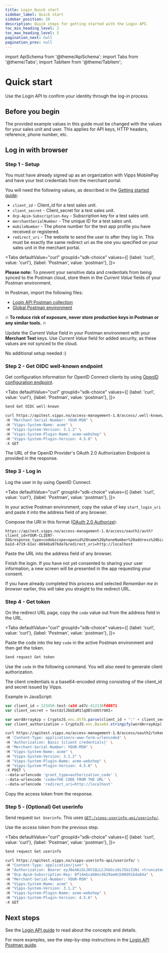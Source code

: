 ```yaml
---
title: Login Quick start
sidebar_label: Quick start
sidebar_position: 20
description: Quick steps for getting started with the Login API.
toc_min_heading_level: 2
toc_max_heading_level: 5
pagination_next: null
pagination_prev: null
---
```


import ApiSchema from '@theme/ApiSchema';
import Tabs from '@theme/Tabs';
import TabItem from '@theme/TabItem';

# Quick start

Use the Login API to confirm your identity through the log-in process.

## Before you begin

The provided example values in this guide must be changed with the values for your sales unit and user.
This applies for API keys, HTTP headers, reference, phone number, etc.

## Log in with browser

### Step 1 - Setup

You must have already signed up as an organization with Vipps MobilePay and have
your test credentials from the merchant portal.

You will need the following values, as described in the
[Getting started guide](https://developer.vippsmobilepay.com/docs/getting-started):

* `client_id` - Client_id for a test sales unit.
* `client_secret` - Client_secret for a test sales unit.
* `Ocp-Apim-Subscription-Key` - Subscription key for a test sales unit.
* `merchantSerialNumber` - The unique ID for a test sales unit.
* `mobileNumber` - The phone number for the test app profile you have received or registered.
* `redirect_uri` - The website to send the user to after they log in.
   This must be exactly the same redirect uri as the one you specified on your sales unit in the merchant portal.

<Tabs
defaultValue="curl"
groupId="sdk-choice"
values={[
{label: 'curl', value: 'curl'},
{label: 'Postman', value: 'postman'},
]}>
<TabItem value="postman">

**Please note:** To prevent your sensitive data and credentials from being synced to the Postman cloud,
store them in the *Current Value* fields of your Postman environment.

In Postman, import the following files:

* [Login API Postman collection](/tools/vipps-login-api.postman_collection.json)
* [Global Postman environment](pathname:///tools/vipps-api-global-postman-environment.json)

🔥 **To reduce risk of exposure, never store production keys in Postman or any similar tools.** 🔥

Update the *Current Value* field in your Postman environment with your **Merchant Test** keys.
Use *Current Value* field for added security, as these values are not synced to the cloud.

</TabItem>
<TabItem value="curl">

No additional setup needed :)

</TabItem>
</Tabs>


### Step 2 - Get OIDC well-known endpoint

Get configuration information for OpenID Connect clients by using
[OpenID configuration endpoint](https://developer.vippsmobilepay.com/api/login/#tag/Login-API/operation/discoverOpenIDConfiguration).


<Tabs
defaultValue="curl"
groupId="sdk-choice"
values={[
{label: 'curl', value: 'curl'},
{label: 'Postman', value: 'postman'},
]}>
<TabItem value="postman">

```bash
Send Get OIDC well-known
```

</TabItem>
<TabItem value="curl">

```bash
curl https://apitest.vipps.no/access-management-1.0/access/.well-known/openid-configuration \
-H "Merchant-Serial-Number: YOUR-MSN" \
-H "Vipps-System-Name: acme" \
-H "Vipps-System-Version: 3.1.2" \
-H "Vipps-System-Plugin-Name: acme-webshop" \
-H "Vipps-System-Plugin-Version: 4.5.6" \
-X GET
```

</TabItem>
</Tabs>

The URL of the OpenID Provider's OAuth 2.0 Authorization Endpoint is provided in the response.


### Step 3 - Log in

Log the user in by using OpenID Connect.

<Tabs
defaultValue="curl"
groupId="sdk-choice"
values={[
{label: 'curl', value: 'curl'},
{label: 'Postman', value: 'postman'},
]}>
<TabItem value="postman">

In your active Postman environment, copy the value of key `start_login_uri` and paste it into the address field of any browser.

</TabItem>
<TabItem value="curl">

Compose the URI in this format ([OAuth 2.0 Authorize](./api-guide/browser-flow-integration.md#oauth-20-authorize)):

```http
https://apitest.vipps.no/access-management-1.0/access/oauth2/auth?client_id=YOUR-CLIENT-ID&response_type=code&scope=openid%20name%20phoneNumber%20address%20birthDate&state=8652682f-ba1d-4719-b1ec-8694ba97bde7&redirect_uri=http://localhost
```

Paste the URL into the address field of any browser.

</TabItem>
</Tabs>

Finish the login.
If you have not yet consented to sharing your user information, a new screen will be presented in the app requesting your consent.

If you have already completed this process and selected *Remember me in browser* earlier, this will take you straight to the redirect URL.

### Step 4 - Get token

On the redirect URL page, copy the `code` value out from the address field in the URL.

<Tabs
defaultValue="curl"
groupId="sdk-choice"
values={[
{label: 'curl', value: 'curl'},
{label: 'Postman', value: 'postman'},
]}>
<TabItem value="postman">


Paste the code into the key `code` in the active Postman environment and then get the token.

```bash
Send request Get token
```

</TabItem>
<TabItem value="curl">

Use the `code` in the following command.
You will also need to generate client authorization.

The client credentials is a base64-encoded string consisting of the client_id and secret issued by Vipps.

Example in JavaScript:

```javascript
var client_id = 123456-test-4a3d-a47c-412136fd0871
var client_secret = testdzlJbUZaM1lqODlnUUtrUHI=

var wordArrayAzp = CryptoJS.enc.Utf8.parse(client_id + ":" + client_secret);
var client_authorization = CryptoJS.enc.Base64.stringify(wordArrayAzp);
```

```bash
curl https://apitest.vipps.no/access-management-1.0/access/oauth2/token \
-H 'Content-Type: application/x-www-form-urlencoded' \
-H 'Authorization: Basic {client credentials}' \
-H "Merchant-Serial-Number: YOUR-MSN" \
-H "Vipps-System-Name: acme" \
-H "Vipps-System-Version: 3.1.2" \
-H "Vipps-System-Plugin-Name: acme-webshop" \
-H "Vipps-System-Plugin-Version: 4.5.6" \
-X POST \
--data-urlencode 'grant_type=authorization_code' \
--data-urlencode 'code=THE CODE FROM THE URL' \
--data-urlencode 'redirect_uri=http://localhost'
```

Copy the access token from the response.

</TabItem>
</Tabs>


### Step 5 - (Optional) Get userinfo

Send request `Get Userinfo`. This uses [`GET:/vipps-userinfo-api/userinfo/`][userinfo-endpoint-login].

Use the access token from the previous step.

<Tabs
defaultValue="curl"
groupId="sdk-choice"
values={[
{label: 'curl', value: 'curl'},
{label: 'Postman', value: 'postman'},
]}>
<TabItem value="postman">

```bash
Send request Get userinfo
```

</TabItem>
<TabItem value="curl">


```bash
curl https://apitest.vipps.no/vipps-userinfo-api/userinfo/ \
-H "Content-Type: application/json" \
-H "Authorization: Bearer eyJ0eXAiOiJKV1QiLCJhbGciOiJSUzI1Ni <truncated>" \
-H "Ocp-Apim-Subscription-Key: 0f14ebcab0ec4b29ae0cb90d91b4a84a" \
-H "Merchant-Serial-Number: YOUR-MSN" \
-H "Vipps-System-Name: acme" \
-H "Vipps-System-Version: 3.1.2" \
-H "Vipps-System-Plugin-Name: acme-webshop" \
-H "Vipps-System-Plugin-Version: 4.5.6" \
-X GET
```

</TabItem>
</Tabs>


## Next steps

See the [Login API guide](api-guide/README.md) to read about the concepts and details.

For more examples, see the step-by-step instructions in the
[Login API Postman guide](vipps-login-api-postman-guide.md).


[create-payment-endpoint]: https://developer.vippsmobilepay.com/api/epayment#tag/CreatePayments/operation/createPayment
[get-payment-endpoint]: https://developer.vippsmobilepay.com/api/epayment#tag/QueryPayments/operation/getPayment
[userinfo-endpoint]: https://developer.vippsmobilepay.com/api/userinfo#operation/getUserinfo
[userinfo-endpoint-login]: https://developer.vippsmobilepay.com/api/userinfo/#operation/userinfoAuthorizationCode
